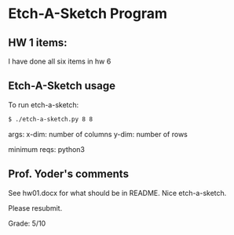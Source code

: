 # Etch-A-Sketch Program

## HW 1 items:
I have done all six items in hw 6

## Etch-A-Sketch usage

To run etch-a-sketch:
```sh
$ ./etch-a-sketch.py 8 8
```

args:
    x-dim: number of columns
    y-dim: number of rows

minimum reqs:
    python3

## Prof. Yoder's comments

See hw01.docx for what should be in README.
Nice etch-a-sketch.

Please resubmit.

Grade:  5/10
